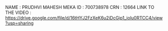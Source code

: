 NAME : PRUDHVI MAHESH MEKA
ID : 700738978
CRN : 12664
LINK TO THE  VIDEO : https://drive.google.com/file/d/16tHYJ2FzXeK6u2iDcGip1_iolu0RTCC4/view?usp=sharing 
